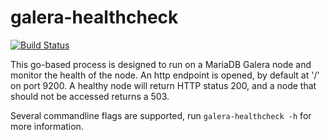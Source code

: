 galera-healthcheck
==================

[![Build Status](https://travis-ci.org/cloudfoundry-incubator/galera-healthcheck.svg?branch=master)](https://travis-ci.org/cloudfoundry-incubator/galera-healthcheck)


This go-based process is designed to run on a MariaDB Galera node and monitor the health of the node.
An http endpoint is opened, by default at '/' on port 9200.
A healthy node will return HTTP status 200, and a node that should not be accessed returns a 503.

Several commandline flags are supported, run `galera-healthcheck -h` for more information.

